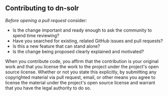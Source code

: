 ## Contributing to dn-solr

*Before opening a pull request* consider:

- Is the change important and ready enough to ask the community to spend time reviewing?
- Have you searched for existing, related GitHub issues and pull requests?
- Is this a new feature that can stand alone?
- Is the change being proposed clearly explained and motivated?

When you contribute code, you affirm that the contribution is your original work and that you 
license the work to the project under the project's open source license. Whether or not you 
state this explicitly, by submitting any copyrighted material via pull request, email, or 
other means you agree to license the material under the project's open source license and 
warrant that you have the legal authority to do so.
